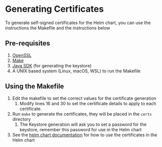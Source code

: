 # Generating Certificates
To generate self-signed certificates for the Helm chart, you can use the instructions the Makefile and the instructions below

## Pre-requisites
1. [OpenSSL](https://www.openssl.org/)
2. [Make](https://www.gnu.org/software/make/)
3. [Java SDK](https://www.oracle.com/java/technologies/downloads/#java21) (for generating the keystore)
4. A UNIX based system (Linux, macOS, WSL) to run the Makefile

## Using the Makefile
1. Edit the makefile to set the correct values for the certificate generation
    1. Modify lines 16 and 30 to set the certificate details to apply to each certificate.
2. Run `make` to generate the certificates, they will be placed in the `certs` directory
    1. The Keystore generation will ask you to set a password for the keystore, remember this password for use in the Helm chart
3. See the [helm chart documentation](../README.md) for how to use the certificates in the Helm chart

